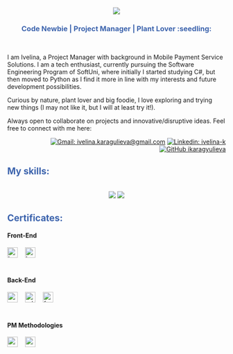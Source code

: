 <h1 align="center">
    <img src="https://readme-typing-svg.herokuapp.com/?font=Righteous&size=35&center=true&vCenter=true&width=500&height=70&duration=4000&lines=HI+THERE,+👋+THIS+IS+IVELINA!;+NICE+TO+MEET+YOU!;" />
</h1>

<h3 align="center" style="color: #3d64ad;">Code Newbie | Project Manager | Plant Lover :seedling:</h3>

<br/>

<p>I am Ivelina, a Project Manager with background in Mobile Payment Service Solutions. I am a tech enthusiast, currently pursuing the Software Engineering Program of SoftUni, where initially I started studying C#, but then moved to Python as I find it more in line with my interests and future development possibilities. </p>
<p>Curious by nature, plant lover and big foodie, I love exploring and trying new things (I may not like it, but I will at least try it!). </p>
<p>Always open to collaborate on projects and innovative/disruptive ideas. Feel free to connect with me here: </p>
 <div align="right">

[![Gmail: ivelina.karagulieva@gmail.com](https://img.shields.io/badge/-Gmail-white?style=flat&logo=gmail&logoColor=%23EA4335)](mailto:ivelina.karagulieva@gmail.com)
[![Linkedin: ivelina-k](https://img.shields.io/badge/-LinkedIn-blue?style=flat&logo=linkedin&link=https%3A%2F%2Fwww.linkedin.com%2Fin%2Fivelina-k%2F)](https://www.linkedin.com/in/ivelina-k/)
[![GitHub ikaragyulieva](https://img.shields.io/github/followers/ikaragyulieva?label=follow&style=social)](https://github.com/ikaragyulieva)
</div>


<h2 style="color: #3d64ad;">My skills:</h2>
 <br/>
<div align="center">
    <img src="https://skillicons.dev/icons?i=python,javascript,html,css,vscode,nodejs,github,git,django&theme=light" />
    <img src="https://skillicons.dev/icons?i=pycharm,postgres,docker,cs,figma,postman&theme=light" /><br>
</div>

<h2 style="color: #3d64ad;">Certificates:</h2>

#### Front-End
<div style="display: flex; flex-wrap: wrap">
  <a href="./certificates/HTML%20%26%20CSS%20-%20January%202024%20-%20Certificate.pdf"><img align="left" alt="basics" height="24px" src="https://img.shields.io/badge/-CSS-black?style=flat&logo=html5&logoColor=white&label=HTML&labelColor=rgb(233%2C98%2C40)&color=blue" style="padding-right:1em; padding-bottom:0.5em;"/></a>
  <a href="./certificates/JS%20Front-End%20-%20February%202024%20-%20Certificate.pdf"><img align="left" alt="basics" height="24px" src="https://img.shields.io/badge/-Front--End-black?style=flat&logo=javascript&logoColor=%23F7DF1E&label=JS&labelColor=black&color=%23F7DF1E" style="padding-right:1em; padding-bottom:0.5em;"/></a>

</div>
<br />

#### Back-End
<div style="display: flex; flex-wrap: wrap">
  <!-- https://img.shields.io/badge/Python-OOP-darkred?logo=Python&labelColor=blue&logoColor=white&style=flat -->
  <a href="./certificates/Python%20OOP%20-%20October%202023%20-%20Certificate.pdf"><img align="left" alt="oop" height="24px" src="https://img.shields.io/badge/-OOP-black?style=flat&logo=python&label=Python%20&labelColor=white" style="padding-right:1em; padding-bottom:0.5em;"/></a>
  <a href="./certificates/Python%20Advanced%20-%20September%202023%20-%20Certificate.pdf"><img align="left" alt="advanced" height="24px" src="https://img.shields.io/badge/-Advanced-black?style=flat&logo=python&label=Python%20&labelColor=white" style="padding-right:1em; padding-bottom:0.5em;"/></a>
  <a href="./certificates/Programming%20Fundamentals%20with%20C%23%20-%20January%202021%20-%20Certificate.pdf"><img align="left" alt="fundamentals" height="24px" src="https://img.shields.io/badge/-Fundamentals-black?style=flat&logo=csharp&logoColor=rgb(100%2C32%2C118)&label=C%23&labelColor=white" style="padding-right:1em; padding-bottom:0.5em;"/></a>
  
</div>
<br />

#### PM Methodologies
<div style="display: flex; flex-wrap: wrap">
  <a href="./certificates/Agile%20Essentials%20with%20Scrum%20-%20October%202023%20-%20Certificate.pdf"><img align="left" alt="mysql" height="24px" src="https://img.shields.io/badge/-Essentials-black?style=flat&label=Agile&labelColor=rgb(0%2C31%2C93)" style="padding-right:1em; padding-bottom:0.5em;"/></a>
  <a href="./certificates/Agile%20Advanced%20with%20Scrum%20-%20December%202023%20-%20Certificate.pdf"><img align="left" alt="mysql" height="24px" src="https://img.shields.io/badge/-Advanced-black?style=flat&label=Scrum&labelColor=rgb(37%2C194%2C160)" style="padding-right:1em; padding-bottom:0.5em;"/></a>
</div>
<br />

